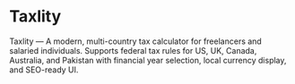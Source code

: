 # Taxlity
Taxlity — A modern, multi-country tax calculator for freelancers and salaried individuals. Supports federal tax rules for US, UK, Canada, Australia, and Pakistan with financial year selection, local currency display, and SEO-ready UI.
